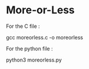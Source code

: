 # More-or-Less




For the C file :

gcc moreorless.c -o moreorless

For the python file :

python3 moreorless.py
